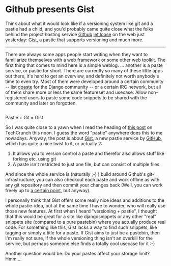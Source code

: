 # Github presents Gist

<img src="http://img.skitch.com/20080722-psajjf1rbs2xhkf63pc2kbxqem.png" class="left" alt=""/>Think about what it would look like if a versioning system like git and a pastie had a child, and you'd probably came quite close what the folks behind the project hosting service [Github](http://www.github.com) [let loose](http://github.com/blog/118-here-s-the-gist-of-it) on the web just yesterday: [Gist](http://gist.github.com), a pastie that supports versioning and much more.


-------------------------------

There are always some apps people start writing when they want to familiarize themselves with a web framework or some other web toolkit. The first thing that comes to mind here is a simple weblog. ... another is a paste service, or pastie for short. There are currently so many of these little apps out there, it's hard to get an overview, and definitely not worth anybody's time to even try. Most of them were developed around a certain community -- list [dpaste](http://www.dpaste.com) for the Django community -- or a certain IRC network, but all of them share more or less the same featureset and usecase: Allow non-registered users to paste some code snippets to be shared with the community and later on forgotten.

<div class="figure"><img src="http://img.skitch.com/20080722-rjf3hkq8f8fxgeu4xpbkyjh3ey.png" alt=""/><p class="caption">Pastie + Git = Gist</p></div>

So I was quite close to a yawn when I read the heading of [this post](http://www.techcrunch.com/2008/07/22/github-unites-version-control-with-the-pastie/) on TechCrunch this noon. I guess the word "pastie" anywhere does this to me nowadays. Anyway, the post is about [Gist](http://gist.github.com), a new pastie service by [GitHub](http://www.github.com), which has quite a nice twist to it, or actually 2:

1. It allows you to version control a paste and therefor also allows stuff like forking etc. using git
2. A paste isn't restricted to just one file, but can consist of multiple files

And since the whole service is (naturally ;-) ) build around Github's git-infrastructure, you can also checkout each paste and work offline as with any git repository and then commit your changes back (Well, you can work freely up to [a certain point](http://logicalawesome.lighthouseapp.com/projects/8570-github/tickets/708-folder-kills-paste-on-gist), but anyway).

I personally think that Gist offers some really nice ideas and additions to the whole pastie-idea, but at the same time I have to wonder, who will really use those new features. At first when I heard "versioning + pastie", I thought that this would be great for a site like djangosnippets or any other "real" snippets site (compared to a pure pastebin) where you actually produce real code. For something like this, Gist lacks a way to find such snippets, like tagging or simply a title for a paste. If Gist aims to just be a pastebin, then I'm really not sure, if the whole versioning thing isn't an overkill for the service, but perhaps someone else finds a totally cool usecase for it :-)

Another question would be: Do your pastes affect your storage limit? Hmm....
